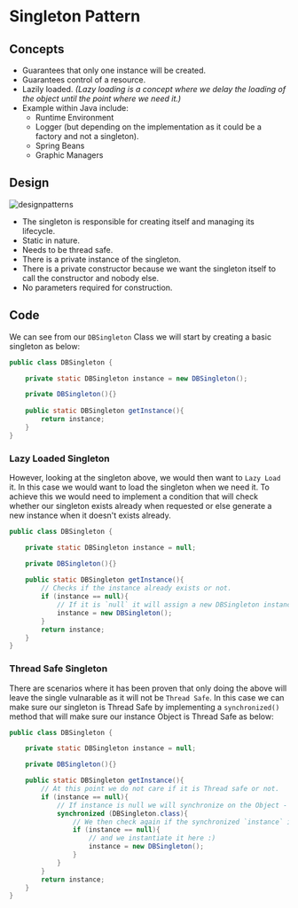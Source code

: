 # Singleton Pattern

## Concepts

- Guarantees that only one instance will be created.
- Guarantees control of a resource.
- Lazily loaded. *(Lazy loading is a concept where we delay the loading of the object until the point where we need it.)*
- Example within Java include: 
    - Runtime Environment
    - Logger (but depending on the implementation as it could be a factory and not a singleton).
    - Spring Beans
    - Graphic Managers
    
## Design

![designpatterns](https://user-images.githubusercontent.com/29547780/33918536-d4951818-dfab-11e7-85b1-77d7a7f36737.png)

- The singleton is responsible for creating itself and managing its lifecycle.
- Static in nature.
- Needs to be thread safe.
- There is a private instance of the singleton.
- There is a private constructor because we want the singleton itself to call the constructor and 
nobody else.
- No parameters required for construction.

## Code

We can see from our `DBSingleton` Class we will start by creating a basic singleton as below:

```java
public class DBSingleton {

    private static DBSingleton instance = new DBSingleton();

    private DBSingleton(){}
    
    public static DBSingleton getInstance(){
        return instance;
    }
}
```

### Lazy Loaded Singleton

However, looking at the singleton above, we would then want to `Lazy Load` it. In this case 
we would want to load the singleton when we need it. To achieve this we would need to implement
a condition that will check whether our singleton exists already when requested or else generate
a new instance when it doesn't exists already.

```java
public class DBSingleton {

    private static DBSingleton instance = null;

    private DBSingleton(){}
    
    public static DBSingleton getInstance(){
        // Checks if the instance already exists or not.
        if (instance == null){
            // If it is `null` it will assign a new DBSingleton instance.
            instance = new DBSingleton();
        }
        return instance;
    }
}
```

### Thread Safe Singleton

There are scenarios where it has been proven that only doing the above will leave the single 
vulnarable as it will not be `Thread Safe`. In this case we can make sure our singleton is 
Thread Safe by implementing a `synchronized()` method that will make sure our instance Object
is Thread Safe as below:

```java
public class DBSingleton {

    private static DBSingleton instance = null;

    private DBSingleton(){}

    public static DBSingleton getInstance(){
        // At this point we do not care if it is Thread safe or not.
        if (instance == null){
            // If instance is null we will synchronize on the Object - This is where we get our Thread Safety
            synchronized (DBSingleton.class){
                // We then check again if the synchronized `instance` is null
                if (instance == null){
                    // and we instantiate it here :)
                    instance = new DBSingleton();
                }
            }
        }
        return instance;
    }
}
```
